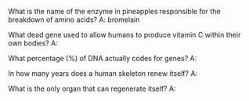 What is the name of the enzyme in pineapples responsible for the breakdown of amino acids?
A: bromelain

What dead gene used to allow humans to produce vitamin C within their own bodies?
A:

What percentage (%) of DNA actually codes for genes?
A:

In how many years does a human skeleton renew itself?
A:

What is the only organ that can regenerate itself?
A: